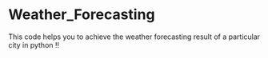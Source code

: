 # Weather_Forecasting
This code helps you to achieve the weather forecasting result of a particular city in python !!
